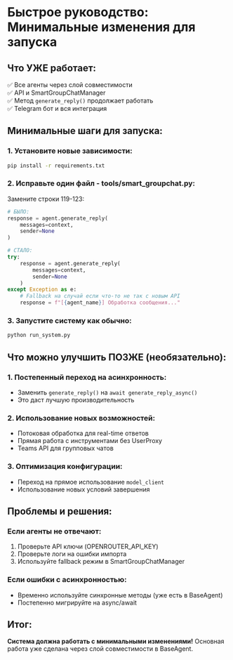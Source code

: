 # Быстрое руководство: Минимальные изменения для запуска

## Что УЖЕ работает:
✅ Все агенты через слой совместимости  
✅ API и SmartGroupChatManager  
✅ Метод `generate_reply()` продолжает работать  
✅ Telegram бот и вся интеграция  

## Минимальные шаги для запуска:

### 1. Установите новые зависимости:
```bash
pip install -r requirements.txt
```

### 2. Исправьте один файл - tools/smart_groupchat.py:

Замените строки 119-123:
```python
# БЫЛО:
response = agent.generate_reply(
    messages=context,
    sender=None
)

# СТАЛО:
try:
    response = agent.generate_reply(
        messages=context,
        sender=None
    )
except Exception as e:
    # Fallback на случай если что-то не так с новым API
    response = f"[{agent_name}] Обработка сообщения..."
```

### 3. Запустите систему как обычно:
```bash
python run_system.py
```

## Что можно улучшить ПОЗЖЕ (необязательно):

### 1. Постепенный переход на асинхронность:
- Заменить `generate_reply()` на `await generate_reply_async()`
- Это даст лучшую производительность

### 2. Использование новых возможностей:
- Потоковая обработка для real-time ответов
- Прямая работа с инструментами без UserProxy
- Teams API для групповых чатов

### 3. Оптимизация конфигурации:
- Переход на прямое использование `model_client`
- Использование новых условий завершения

## Проблемы и решения:

### Если агенты не отвечают:
1. Проверьте API ключи (OPENROUTER_API_KEY)
2. Проверьте логи на ошибки импорта
3. Используйте fallback режим в SmartGroupChatManager

### Если ошибки с асинхронностью:
- Временно используйте синхронные методы (уже есть в BaseAgent)
- Постепенно мигрируйте на async/await

## Итог:
**Система должна работать с минимальными изменениями!** Основная работа уже сделана через слой совместимости в BaseAgent.